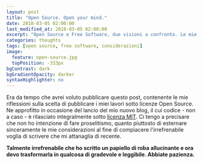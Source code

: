 ```yaml
---
layout: post
title: "Open Source. Open your mind."
date: 2018-03-05 02:00:00
last_modified_at: 2018-03-05 02:00:00
excerpt: "Open Source e Free Software, due visioni a confronto. Le mie considerazioni."
categories: thoughts
tags: [open source, free software, considerazioni]
image:
  feature: open-source.jpg
  topPosition: -333px
bgContrast: dark
bgGradientOpacity: darker
syntaxHighlighter: no
---
```


Era da tempo che avrei voluto pubblicare questo post, contenente le mie riflessioni sulla scelta di pubblicare i miei lavori sotto licenze Open Source. Ne approfitto in occasione del lancio del mio nuovo blog, il cui codice - non a caso - è rilasciato integralmente sotto [licenza MIT](https://github.com/UgoRaffaele/ugoraffaele.github.io/blob/master/LICENSE.md).
Ci tengo a precisare che non ho intenzione di fare proselitismo, quanto piuttosto di esternare sinceramente le mie considerazioni al fine di compiacere l'irrefrenabile voglia di scrivere che mi attanaglia di recente.

**Talmente irrefrenabile che ho scritto un papiello di roba allucinante e ora devo trasformarla in qualcosa di gradevole e leggibile. Abbiate pazienza.**